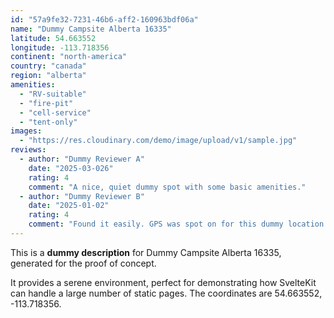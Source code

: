 ```yaml
---
id: "57a9fe32-7231-46b6-aff2-160963bdf06a"
name: "Dummy Campsite Alberta 16335"
latitude: 54.663552
longitude: -113.718356
continent: "north-america"
country: "canada"
region: "alberta"
amenities:
  - "RV-suitable"
  - "fire-pit"
  - "cell-service"
  - "tent-only"
images:
  - "https://res.cloudinary.com/demo/image/upload/v1/sample.jpg"
reviews:
  - author: "Dummy Reviewer A"
    date: "2025-03-026"
    rating: 4
    comment: "A nice, quiet dummy spot with some basic amenities."
  - author: "Dummy Reviewer B"
    date: "2025-01-02"
    rating: 4
    comment: "Found it easily. GPS was spot on for this dummy location."
---
```


This is a **dummy description** for Dummy Campsite Alberta 16335, generated for the proof of concept.

It provides a serene environment, perfect for demonstrating how SvelteKit can handle a large number of static pages. The coordinates are 54.663552, -113.718356.
